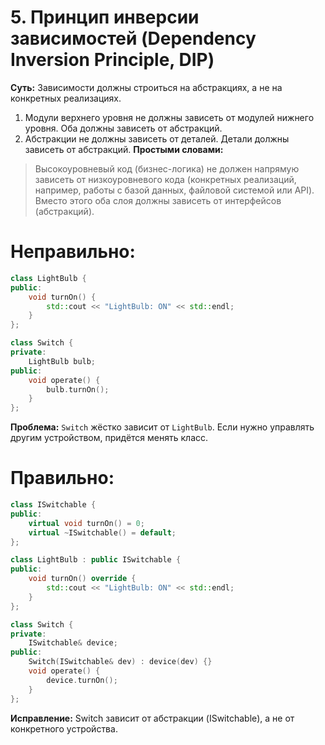 # 5. Принцип инверсии зависимостей (Dependency Inversion Principle, DIP)
__Суть:__
Зависимости должны строиться на абстракциях, а не на конкретных реализациях.

1. Модули верхнего уровня не должны зависеть от модулей нижнего уровня. Оба должны зависеть от абстракций.
2. Абстракции не должны зависеть от деталей. Детали должны зависеть от абстракций.
__Простыми словами:__
>Высокоуровневый код (бизнес-логика) не должен напрямую зависеть от низкоуровневого кода (конкретных реализаций, например, работы с базой данных, файловой системой или API).
>Вместо этого оба слоя должны зависеть от интерфейсов (абстракций).

# Неправильно:
```c++
class LightBulb {
public:
    void turnOn() {
        std::cout << "LightBulb: ON" << std::endl;
    }
};

class Switch {
private:
    LightBulb bulb;
public:
    void operate() {
        bulb.turnOn();
    }
};
```
__Проблема:__
```Switch``` жёстко зависит от ```LightBulb```. Если нужно управлять другим устройством, придётся менять класс.

# Правильно:
```c++
class ISwitchable {
public:
    virtual void turnOn() = 0;
    virtual ~ISwitchable() = default;
};

class LightBulb : public ISwitchable {
public:
    void turnOn() override {
        std::cout << "LightBulb: ON" << std::endl;
    }
};

class Switch {
private:
    ISwitchable& device;
public:
    Switch(ISwitchable& dev) : device(dev) {}
    void operate() {
        device.turnOn();
    }
};
```
__Исправление:__
Switch зависит от абстракции (ISwitchable), а не от конкретного устройства.